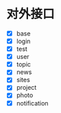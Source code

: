 # 对外接口

- [x] base
- [x] login
- [x] test
- [x] user
- [x] topic
- [x] news
- [x] sites
- [x] project
- [x] photo
- [x] notification